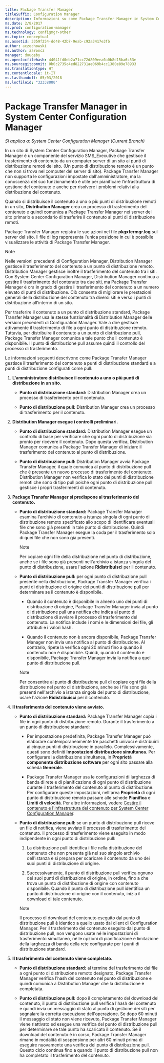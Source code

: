 ```yaml
---
title: Package Transfer Manager
titleSuffix: Configuration Manager
description: Informazioni su come Package Transfer Manager in System Center Configuration Manager trasferisce il contenuto da un server del sito ai punti di distribuzione remoti.
ms.date: 2/8/2017
ms.prod: configuration-manager
ms.technology: configmgr-other
ms.topic: conceptual
ms.assetid: 3359f254-dd48-42b7-9eab-c92a3417e3fb
author: aczechowski
ms.author: aaroncz
manager: dougeby
ms.openlocfilehash: 44041fd0eb2a71cc72d809eea0a0b8d15ba6c53e
ms.sourcegitcommit: 0b0c2735c4ed822731ae069b4cc1380e89e78933
ms.translationtype: HT
ms.contentlocale: it-IT
ms.lasthandoff: 05/03/2018
ms.locfileid: "32338000"
---
```

# <a name="package-transfer-manager-in-system-center-configuration-manager"></a>Package Transfer Manager in System Center Configuration Manager

*Si applica a: System Center Configuration Manager (Current Branch)*

In un sito di System Center Configuration Manager, Package Transfer Manager è un componente del servizio SMS_Executive che gestisce il trasferimento di contenuto da un computer server di un sito ai punti di distribuzione remoti del sito. (Un punto di distribuzione remoto è un punto che non si trova nel computer del server di sito). Package Transfer Manager non supporta le configurazioni impostate dall'amministratore, ma la conoscenza del suo funzionamento è utile per pianificare l'infrastruttura di gestione del contenuto e anche per risolvere i problemi relativi alla distribuzione del contenuto.


Quando si distribuisce il contenuto a uno o più punti di distribuzione remoti in un sito, **Distribution Manager** crea un processo di trasferimento del contenuto e quindi comunica a Package Transfer Manager nei server del sito primario e secondario di trasferire il contenuto ai punti di distribuzione remoti.

 Package Transfer Manager registra le sue azioni nel file **pkgxfermgr.log** sul server del sito. Il file di log rappresenta l'unica posizione in cui è possibile visualizzare le attività di Package Transfer Manager.  

> [!NOTE]  
>  Nelle versioni precedenti di Configuration Manager, Distribution Manager gestisce il trasferimento del contenuto a un punto di distribuzione remoto. Distribution Manager gestisce inoltre il trasferimento del contenuto tra i siti. Con System Center Configuration Manager, Distribution Manager continua a gestire il trasferimento del contenuto tra due siti, ma Package Transfer Manager è ora in grado di gestire il trasferimento del contenuto a un numero elevato di punti di distribuzione. Ciò consente di migliorare le prestazioni generali della distribuzione del contenuto tra diversi siti e verso i punti di distribuzione all'interno di un sito.  

Per trasferire il contenuto a un punto di distribuzione standard, Package Transfer Manager usa le stesse funzionalità di Distribution Manager delle versioni precedenti di Configuration Manager. Vale a dire gestisce attivamente il trasferimento di file a ogni punto di distribuzione remoto. Tuttavia, per distribuire il contenuto a un punto di distribuzione pull, Package Transfer Manager comunica a tale punto che il contenuto è disponibile. Il punto di distribuzione pull assume quindi il controllo del processo di trasferimento.  

Le informazioni seguenti descrivono come Package Transfer Manager gestisce il trasferimento del contenuto a punti di distribuzione standard e a punti di distribuzione configurati come pull:
1.  **L'amministratore distribuisce il contenuto a uno o più punti di distribuzione in un sito.**  

    -   **Punto di distribuzione standard:** Distribution Manager crea un processo di trasferimento per il contenuto.  

    -   **Punto di distribuzione pull:** Distribution Manager crea un processo di trasferimento per il contenuto.  

2.  **Distribution Manager esegue i controlli preliminari.**  

    -   **Punto di distribuzione standard:** Distribution Manager esegue un controllo di base per verificare che ogni punto di distribuzione sia pronto per ricevere il contenuto. Dopo questa verifica, Distribution Manager comunica a Package Transfer Manager di iniziare il trasferimento del contenuto al punto di distribuzione.  

    -   **Punto di distribuzione pull:** Distribution Manager avvia Package Transfer Manager, il quale comunica al punto di distribuzione pull che è presente un nuovo processo di trasferimento del contenuto. Distribution Manager non verifica lo stato dei punti di distribuzione remoti che sono di tipo pull poiché ogni punto di distribuzione pull gestisce i propri trasferimenti di contenuto.  

3.  **Package Transfer Manager si predispone al trasferimento del contenuto.**  

    -   **Punto di distribuzione standard:** Package Transfer Manager esamina l'archivio di contenuto a istanza singola di ogni punto di distribuzione remoto specificato allo scopo di identificare eventuali file che sono già presenti in tale punto di distribuzione. Quindi Package Transfer Manager esegue la coda per il trasferimento solo di quei file che non sono già presenti.  

        > [!NOTE]  
        >  Per copiare ogni file della distribuzione nel punto di distribuzione, anche se i file sono già presenti nell'archivio a istanza singola del punto di distribuzione, usare l'azione **Ridistribuisci** per il contenuto.  

    -   **Punto di distribuzione pull:** per ogni punto di distribuzione pull presente nella distribuzione, Package Transfer Manager verifica i punti di distribuzione di origine dei punti di distribuzione pull per determinare se il contenuto è disponibile.  

        -   Quando il contenuto è disponibile in almeno uno dei punti di distribuzione di origine, Package Transfer Manager invia al punto di distribuzione pull una notifica che indica al punto di distribuzione di avviare il processo di trasferimento del contenuto. La notifica include i nomi e le dimensioni dei file, gli attributi e i valori hash.  

        -   Quando il contenuto non è ancora disponibile, Package Transfer Manager non invia una notifica al punto di distribuzione. Al contrario, ripete la verifica ogni 20 minuti fino a quando il contenuto non è disponibile. Quindi, quando il contenuto è disponibile, Package Transfer Manager invia la notifica a quel punto di distribuzione pull.  

        > [!NOTE]  
        >  Per consentire al punto di distribuzione pull di copiare ogni file della distribuzione nel punto di distribuzione, anche se i file sono già presenti nell'archivio a istanza singola del punto di distribuzione, usare l'azione **Ridistribuisci** per il contenuto.  

4.  **Il trasferimento del contenuto viene avviato.**  

    -   **Punto di distribuzione standard:** Package Transfer Manager copia i file in ogni punto di distribuzione remoto. Durante il trasferimento a un punto di distribuzione standard:  

        -   Per impostazione predefinita, Package Transfer Manager può elaborare contemporaneamente tre pacchetti univoci e distribuirli ai cinque punti di distribuzione in parallelo. Complessivamente, questi sono definiti **Impostazioni distribuzione simultanea**. Per configurare la distribuzione simultanea, in **Proprietà componente distribuzione software** per ogni sito passare alla scheda **Generale**.  

        -   Package Transfer Manager usa le configurazioni di larghezza di banda di rete e di pianificazione di ogni punto di distribuzione durante il trasferimento del contenuto al punto di distribuzione. Per configurare queste impostazioni, nell'area **Proprietà** di ogni punto di distribuzione remoto passare alle schede **Pianifica** e **Limiti di velocità**. Per altre informazioni, vedere [Gestire il contenuto e l'infrastruttura del contenuto per System Center Configuration Manager](../../../core/servers/deploy/configure/manage-content-and-content-infrastructure.md).  

    -   **Punto di distribuzione pull:** se un punto di distribuzione pull riceve un file di notifica, viene avviato il processo di trasferimento del contenuto. Il processo di trasferimento viene eseguito in modo indipendente in ogni punto di distribuzione pull:  

        1.   La distribuzione pull identifica i file nella distribuzione del contenuto che non presenta già nel suo singolo archivio dell'istanza e si prepara per scaricare il contenuto da uno dei suoi punti di distribuzione di origine.  

        2.   Successivamente, il punto di distribuzione pull verifica ognuno dei suoi punti di distribuzione di origine, in ordine, fino a che trova un punto di distribuzione di origine con contenuto disponibile. Quando il punto di distribuzione pull identifica un punto di distribuzione di origine con il contenuto, inizia il download di tale contenuto.  

        > [!NOTE]  
        >  Il processo di download del contenuto eseguito dal punto di distribuzione pull è identico a quello usato dai client di Configuration Manager. Per il trasferimento del contenuto eseguito dal punto di distribuzione pull, non vengono usate né le impostazioni di trasferimento simultaneo, né le opzioni di pianificazione e limitazione della larghezza di banda della rete configurate per i punti di distribuzione standard.  

5.  **Il trasferimento del contenuto viene completato.**  

    -   **Punto di distribuzione standard:** al termine del trasferimento dei file a ogni punto di distribuzione remoto designato, Package Transfer Manager verifica l'hash del contenuto nel punto di distribuzione e quindi comunica a Distribution Manager che la distribuzione è completata.  

    -   **Punto di distribuzione pull:** dopo il completamento del download del contenuto, il punto di distribuzione pull verifica l'hash del contenuto e quindi invia un messaggio di stato al punto di gestione dei siti per segnalare la corretta esecuzione dell'operazione. Se dopo 60 minuti il messaggio di stato non viene ricevuto, Package Transfer Manager viene riattivato ed esegue una verifica del punto di distribuzione pull per determinare se tale punto ha scaricato il contenuto. Se il download del contenuto è in corso, Package Transfer Manager rimane in modalità di sospensione per altri 60 minuti prima di eseguire nuovamente una verifica del punto di distribuzione pull. Questo ciclo continua fino a quando il punto di distribuzione pull non ha completato il trasferimento del contenuto.  
